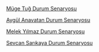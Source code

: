 
[Müge Tuğ Durum Senaryosu](./Muge-Tug-Senaryolar.md)

[Aygül Anavatan Durum Senaryosu](./Aygul-Anavatan-Senaryolar.md)

[Melek Yılmaz Durum Senaryosu](./Melek-Yilmaz-Senaryolar.pdf.md)

[Sevcan Sarıkaya Durum Senaryosu](./Sevcan-Sarikaya-Senaryolar.md)

